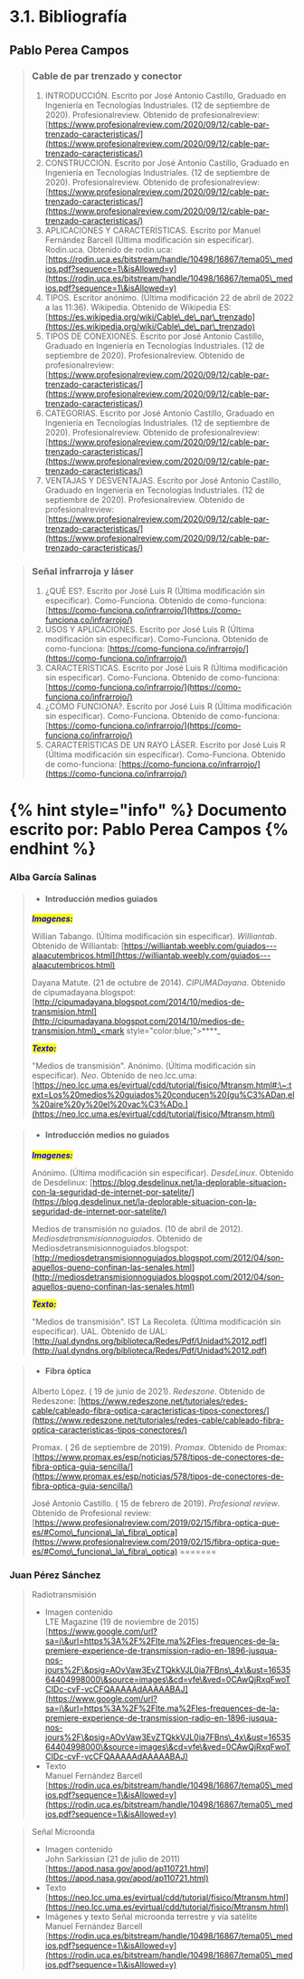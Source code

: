 # 3.1. Bibliografía

## Pablo Perea Campos

> ### Cable de par trenzado y conector
>
> 1. INTRODUCCIÓN. Escrito por José Antonio Castillo, Graduado en Ingeniería en Tecnologías Industriales. (12 de septiembre de 2020). Profesionalreview. Obtenido de profesionalreview: [https://www.profesionalreview.com/2020/09/12/cable-par-trenzado-caracteristicas/](https://www.profesionalreview.com/2020/09/12/cable-par-trenzado-caracteristicas/)
> 2. CONSTRUCCIÓN. Escrito por José Antonio Castillo, Graduado en Ingeniería en Tecnologías Industriales. (12 de septiembre de 2020). Profesionalreview. Obtenido de profesionalreview: [https://www.profesionalreview.com/2020/09/12/cable-par-trenzado-caracteristicas/](https://www.profesionalreview.com/2020/09/12/cable-par-trenzado-caracteristicas/)
> 3. APLICACIONES Y CARACTERÍSTICAS. Escrito por Manuel Fernández Barcell (Última modificación sin especificar). Rodin.uca. Obtenido de rodin.uca: [https://rodin.uca.es/bitstream/handle/10498/16867/tema05\_medios.pdf?sequence=1\&isAllowed=y](https://rodin.uca.es/bitstream/handle/10498/16867/tema05\_medios.pdf?sequence=1\&isAllowed=y)
> 4. TIPOS. Escritor anónimo. (Última modificación 22 de abril de 2022 a las 11:36). Wikipedia. Obtenido de Wikipedia ES:                          [https://es.wikipedia.org/wiki/Cable\_de\_par\_trenzado](https://es.wikipedia.org/wiki/Cable\_de\_par\_trenzado)
> 5. TIPOS DE CONEXIONES. Escrito por José Antonio Castillo, Graduado en Ingeniería en Tecnologías Industriales. (12 de septiembre de 2020). Profesionalreview. Obtenido de profesionalreview: [https://www.profesionalreview.com/2020/09/12/cable-par-trenzado-caracteristicas/](https://www.profesionalreview.com/2020/09/12/cable-par-trenzado-caracteristicas/)
> 6. CATEGORIAS. Escrito por José Antonio Castillo, Graduado en Ingeniería en Tecnologías Industriales. (12 de septiembre de 2020). Profesionalreview. Obtenido de profesionalreview: [https://www.profesionalreview.com/2020/09/12/cable-par-trenzado-caracteristicas/](https://www.profesionalreview.com/2020/09/12/cable-par-trenzado-caracteristicas/)
> 7. VENTAJAS Y DESVENTAJAS. Escrito por José Antonio Castillo, Graduado en Ingeniería en Tecnologías Industriales. (12 de septiembre de 2020). Profesionalreview. Obtenido de profesionalreview: [https://www.profesionalreview.com/2020/09/12/cable-par-trenzado-caracteristicas/](https://www.profesionalreview.com/2020/09/12/cable-par-trenzado-caracteristicas/)

> ### Señal infrarroja y láser
>
> 1. ¿QUÉ ES?. Escrito por José Luis R (Última modificación sin especificar). Como-Funciona. Obtenido de como-funciona:                                                                                     [https://como-funciona.co/infrarrojo/](https://como-funciona.co/infrarrojo/)
> 2. USOS Y APLICACIONES. Escrito por José Luis R (Última modificación sin especificar). Como-Funciona. Obtenido de como-funciona:                                                                                     [https://como-funciona.co/infrarrojo/](https://como-funciona.co/infrarrojo/)
> 3. CARACTERÍSTICAS. Escrito por José Luis R (Última modificación sin especificar). Como-Funciona. Obtenido de como-funciona:                                                                                     [https://como-funciona.co/infrarrojo/](https://como-funciona.co/infrarrojo/)
> 4. ¿CÓMO FUNCIONA?. Escrito por José Luis R (Última modificación sin especificar). Como-Funciona. Obtenido de como-funciona:                                                                                     [https://como-funciona.co/infrarrojo/](https://como-funciona.co/infrarrojo/)
> 5. CARACTERÍSTICAS DE UN RAYO LÁSER. Escrito por José Luis R (Última modificación sin especificar). Como-Funciona. Obtenido de como-funciona:                                                                                     [https://como-funciona.co/infrarrojo/](https://como-funciona.co/infrarrojo/)









{% hint style="info" %}
**Documento escrito por: Pablo Perea Campos**
{% endhint %}
=======
### Alba García Salinas

> * #### Introducción medios guiados
>
> _<mark style="color:blue;">**Imagenes:**</mark>_
>
> Willian Tabango. (Última modificación sin especificar). _Williantab_. Obtenido de Williantab: [https://williantab.weebly.com/guiados---alaacutembricos.html](https://williantab.weebly.com/guiados---alaacutembricos.html)
>
>
>
> Dayana Matute. (21 de octubre de 2014). _CIPUMADayana_. Obtenido de cipumadayana.blogspot: [http://cipumadayana.blogspot.com/2014/10/medios-de-transmision.html](http://cipumadayana.blogspot.com/2014/10/medios-de-transmision.html)_<mark style="color:blue;">****</mark>_
>
> _<mark style="color:blue;">**Texto:**</mark>_
>
> "Medios de transmisión". Anónimo. (Última modificación sin especificar). _Neo_. Obtenido de neo.lcc.uma: [https://neo.lcc.uma.es/evirtual/cdd/tutorial/fisico/Mtransm.html#:\~:text=Los%20medios%20guiados%20conducen%20(gu%C3%ADan,el%20aire%20y%20el%20vac%C3%ADo.](https://neo.lcc.uma.es/evirtual/cdd/tutorial/fisico/Mtransm.html)

> * #### Introducción medios no guiados
>
> _<mark style="color:blue;">**Imagenes:**</mark>_
>
> Anónimo. (Última modificación sin especificar). _DesdeLinux_. Obtenido de Desdelinux: [https://blog.desdelinux.net/la-deplorable-situacion-con-la-seguridad-de-internet-por-satelite/](https://blog.desdelinux.net/la-deplorable-situacion-con-la-seguridad-de-internet-por-satelite/)
>
> Medios de transmisión no guiados. (10 de abril de 2012). _Mediosdetransmisionnoguiados_. Obtenido de Mediosdetransmisionnoguiados.blogspot: [http://mediosdetransmisionnoguiados.blogspot.com/2012/04/son-aquellos-queno-confinan-las-senales.html](http://mediosdetransmisionnoguiados.blogspot.com/2012/04/son-aquellos-queno-confinan-las-senales.html)
>
> _<mark style="color:blue;">**Texto:**</mark>_
>
> "Medios de transmisión". IST La Recoleta. (Última modificación sin especificar). UAL. Obtenido de UAL: [http://ual.dyndns.org/biblioteca/Redes/Pdf/Unidad%2012.pdf](http://ual.dyndns.org/biblioteca/Redes/Pdf/Unidad%2012.pdf)

> * #### Fibra óptica
>
> Alberto López. ( 19 de junio de 2021). _Redeszone_. Obtenido de Redeszone: [https://www.redeszone.net/tutoriales/redes-cable/cableado-fibra-optica-caracteristicas-tipos-conectores/](https://www.redeszone.net/tutoriales/redes-cable/cableado-fibra-optica-caracteristicas-tipos-conectores/)
>
> Promax. ( 26 de septiembre de 2019). _Promax_. Obtenido de Promax: [https://www.promax.es/esp/noticias/578/tipos-de-conectores-de-fibra-optica-guia-sencilla/](https://www.promax.es/esp/noticias/578/tipos-de-conectores-de-fibra-optica-guia-sencilla/)
>
> José Antonio Castillo. ( 15 de febrero de 2019). _Profesional review_. Obtenido de Profesional review: [https://www.profesionalreview.com/2019/02/15/fibra-optica-que-es/#Como\_funciona\_la\_fibra\_optica](https://www.profesionalreview.com/2019/02/15/fibra-optica-que-es/#Como\_funciona\_la\_fibra\_optica)
=======
### Juan Pérez Sánchez

> Radiotransmisión
>
> * Imagen contenido\
>   LTE Magazine (19 de noviembre de 2015)\
>   [https://www.google.com/url?sa=i\&url=https%3A%2F%2Flte.ma%2Fles-frequences-de-la-premiere-experience-de-transmission-radio-en-1896-jusqua-nos-jours%2F\&psig=AOvVaw3EvZTQkkVJL0ia7FBns\_4x\&ust=1653564404998000\&source=images\&cd=vfe\&ved=0CAwQjRxqFwoTCIDc-cvF-vcCFQAAAAAdAAAAABAJ](https://www.google.com/url?sa=i\&url=https%3A%2F%2Flte.ma%2Fles-frequences-de-la-premiere-experience-de-transmission-radio-en-1896-jusqua-nos-jours%2F\&psig=AOvVaw3EvZTQkkVJL0ia7FBns\_4x\&ust=1653564404998000\&source=images\&cd=vfe\&ved=0CAwQjRxqFwoTCIDc-cvF-vcCFQAAAAAdAAAAABAJ)
> * Texto\
>   Manuel Fernández Barcell\
>   [https://rodin.uca.es/bitstream/handle/10498/16867/tema05\_medios.pdf?sequence=1\&isAllowed=y](https://rodin.uca.es/bitstream/handle/10498/16867/tema05\_medios.pdf?sequence=1\&isAllowed=y)

> Señal Microonda
>
> * Imagen contenido\
>   John Sarkissian (21 de julio de 2011)\
>   [https://apod.nasa.gov/apod/ap110721.html](https://apod.nasa.gov/apod/ap110721.html)
> * Texto\
>   [https://neo.lcc.uma.es/evirtual/cdd/tutorial/fisico/Mtransm.html](https://neo.lcc.uma.es/evirtual/cdd/tutorial/fisico/Mtransm.html)
> * Imágenes y texto Señal microonda terrestre y vía satélite\
>   Manuel Fernández Barcell\
>   [https://rodin.uca.es/bitstream/handle/10498/16867/tema05\_medios.pdf?sequence=1\&isAllowed=y](https://rodin.uca.es/bitstream/handle/10498/16867/tema05\_medios.pdf?sequence=1\&isAllowed=y)
>   

